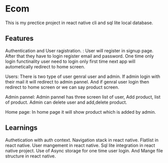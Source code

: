 # Ecom

This is my prectice project in react native cli and sql lite local database. 

## Features

Authentication and User ragistration. : User will register in signup page. After that they have to login register email and password. One time only login functinality user need to login only first time next app will autometically redirect to home screen.

Users: There is two type of user genral user and admin. If admin login with their mail it will redirect to admin pannel. And if genral user login then redirect to home screen or we can say product screen.

Admin pannel: Admin pannel has three screen list of user, Add product, list of product. Admin can delete user and add,delete product.

Home page: In home page it will show product which is added by admin.

## Learnings

Authetication with auth context. Navigation stack in react native. Flatlist in react native. User mangement in react native. Sql lite integration in react native project. Use of Async storage for one time user login. And Mange file structure in react native.


